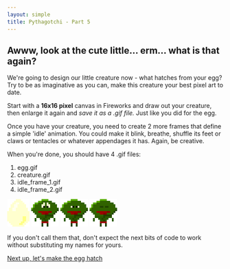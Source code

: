 ```yaml
---
layout: simple
title: Pythagotchi - Part 5
---
```


## Awww, look at the cute little... erm... what is that again?

We're going to design our little creature now - what hatches from your egg? Try to be as imaginative as you can, make this creature your best pixel art to date.

Start with a **16x16 pixel** canvas in Fireworks and draw out your creature, then enlarge it again and *save it as a .gif file.* Just like you did for the egg.

Once you have your creature, you need to create 2 more frames that define a simple 'idle' animation. You could make it blink, breathe, shuffle its feet or claws or tentacles or whatever appendages it has. Again, be creative.

When you're done, you should have 4 .gif files:

1. egg.gif
2. creature.gif
3. idle_frame_1.gif
4. idle_frame_2.gif

![egg.gif](resources/egg.gif) ![creature.gif](resources/creature.gif) ![idle_frame_1.gif](resources/idle_frame_1.gif) ![idle_frame_2.gif](resources/idle_frame_2.gif)

If you don't call them that, don't expect the next bits of code to work without substituting my names for yours.

[Next up, let's make the egg hatch](part6.html)